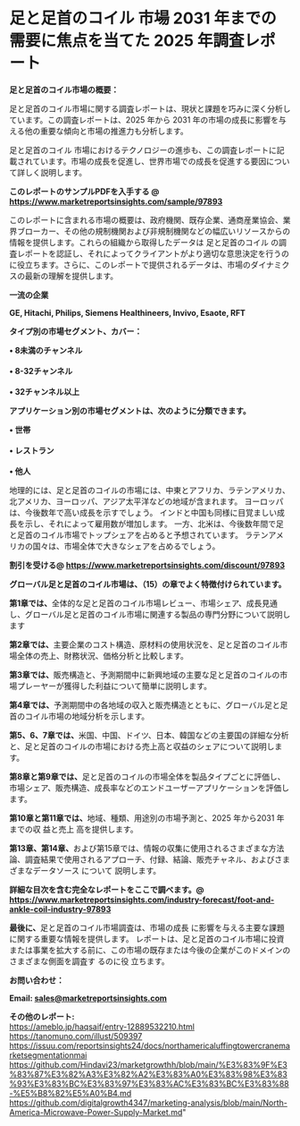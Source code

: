 # 足と足首のコイル 市場 2031 年までの需要に焦点を当てた 2025 年調査レポート

<strong><b>足と足首のコイル市場の概要：</b></strong>

足と足首のコイル市場に関する調査レポートは、現状と課題を巧みに深く分析しています。この調査レポートは、2025 年から 2031 年の市場の成長に影響を与える他の重要な傾向と市場の推進力も分析します。

足と足首のコイル 市場におけるテクノロジーの進歩も、この調査レポートに記載されています。市場の成長を促進し、世界市場での成長を促進する要因について詳しく説明します。

<strong>このレポートのサンプルPDFを入手する @ <a href=https://www.marketreportsinsights.com/sample/97893>https://www.marketreportsinsights.com/sample/97893</a></strong>

このレポートに含まれる市場の概要は、政府機関、既存企業、通商産業協会、業界ブローカー、その他の規制機関および非規制機関などの幅広いリソースからの情報を提供します。これらの組織から取得したデータは 足と足首のコイル の調査レポートを認証し、それによってクライアントがより適切な意思決定を行うのに役立ちます。さらに、このレポートで提供されるデータは、市場のダイナミクスの最新の理解を提供します。

<strong>一流の企業</strong>

<strong><b>GE, Hitachi, Philips, Siemens Healthineers, Invivo, Esaote, RFT</b></strong>

<strong><b>タイプ別の市場セグメント、カバー：</b></strong>

<strong>• 8未満のチャンネル<br><br>• 8-32チャンネル<br><br>• 32チャンネル以上</strong>

<strong><b>アプリケーション別の市場セグメントは、次のように分類できます。</b></strong>

<strong>• 世帯<br><br>• レストラン<br><br>• 他人</strong>

 地理的には、足と足首のコイルの市場には、中東とアフリカ、ラテンアメリカ、北アメリカ、ヨーロッパ、アジア太平洋などの地域が含まれます。 ヨーロッパは、今後数年で高い成長を示すでしょう。 インドと中国も同様に目覚ましい成長を示し、それによって雇用数が増加します。 一方、北米は、今後数年間で足と足首のコイル市場でトップシェアを占めると予想されています。 ラテンアメリカの国々は、市場全体で大きなシェアを占めるでしょう。

<strong>割引を受ける@ <a href=https://www.marketreportsinsights.com/discount/97893>https://www.marketreportsinsights.com/discount/97893</a></strong>

<strong><b>グローバル足と足首のコイル市場は、（15）の章でよく特徴付けられています。</b></strong>

<strong><b>第</b></strong><strong><b>1章では、</b></strong>全体的な足と足首のコイル市場レビュー、市場シェア、成長見通し、グローバル足と足首のコイル市場に関連する製品の専門分野について説明します

<strong><b>第2章では、</b></strong>主要企業のコスト構造、原材料の使用状況を、足と足首のコイル市場全体の売上、財務状況、価格分析と比較します。

<strong><b>第3章では、</b></strong>販売構造と、予測期間中に新興地域の主要な足と足首のコイルの市場プレーヤーが獲得した利益について簡単に説明します。

<strong><b>第4章では、</b></strong>予測期間中の各地域の収入と販売構造とともに、グローバル足と足首のコイル市場の地域分析を示します。

<strong><b>第5、6、7章では、</b></strong>米国、中国、ドイツ、日本、韓国などの主要国の詳細な分析と、足と足首のコイルの市場における売上高と収益のシェアについて説明します。

<strong><b>第8章と第9章では、</b></strong>足と足首のコイルの市場全体を製品タイプごとに評価し、市場シェア、販売構造、成長率などのエンドユーザーアプリケーションを評価します。

<strong><b>第10章と第11章では、</b></strong>地域、種類、用途別の市場予測と、2025 年から2031 年までの収 益と売上 高を提供します。

<strong><b>第13章、第14章、</b></strong>および第15章では、情報の収集に使用されるさまざまな方法論、調査結果で使用されるアプローチ、付録、結論、販売チャネル、およびさまざまなデータソース について 説明します。

<strong>詳細な目次を含む完全なレポートをここで調べます。@ <a href=https://www.marketreportsinsights.com/industry-forecast/foot-and-ankle-coil-industry-97893>https://www.marketreportsinsights.com/industry-forecast/foot-and-ankle-coil-industry-97893</a></strong>

<strong><b>最後に、</b></strong>足と足首のコイル市場調査は、市場の成長 に影響を</a>与える主要な課題に関する重要な情報を提供します。 レポートは、足と足首のコイル市場に投資または事業を拡大する前に、この市場の既存または今後の企業がこのドメインのさまざまな側面を調査す るのに役 立ちます。

<strong><b>お問い合わせ：</b></strong>

<strong>Email: </strong><a href=mailto:sales@marketreportsinsights.com><strong>sales@marketreportsinsights.com</strong></a>

<strong>その他のレポート:</strong>
<br>
<a href=https://ameblo.jp/haqsaif/entry-12889532210.html>https://ameblo.jp/haqsaif/entry-12889532210.html</a>
<br>
<a href=https://tanomuno.com/illust/509397>https://tanomuno.com/illust/509397</a>
<br>
<a href=https://issuu.com/reportsinsights24/docs/northamericaluffingtowercranemarketsegmentationmai>https://issuu.com/reportsinsights24/docs/northamericaluffingtowercranemarketsegmentationmai</a>
<br>
<a href=https://github.com/Hindavi23/marketgrowthh/blob/main/%E3%83%9F%E3%83%87%E3%82%A3%E3%82%A2%E3%83%A0%E3%83%98%E3%83%93%E3%83%BC%E3%83%97%E3%83%AC%E3%83%BC%E3%83%88-%E5%B8%82%E5%A0%B4.md>https://github.com/Hindavi23/marketgrowthh/blob/main/%E3%83%9F%E3%83%87%E3%82%A3%E3%82%A2%E3%83%A0%E3%83%98%E3%83%93%E3%83%BC%E3%83%97%E3%83%AC%E3%83%BC%E3%83%88-%E5%B8%82%E5%A0%B4.md</a>
<br>
<a href=https://github.com/digitalgrowth4347/marketing-analysis/blob/main/North-America-Microwave-Power-Supply-Market.md>https://github.com/digitalgrowth4347/marketing-analysis/blob/main/North-America-Microwave-Power-Supply-Market.md</a>"
